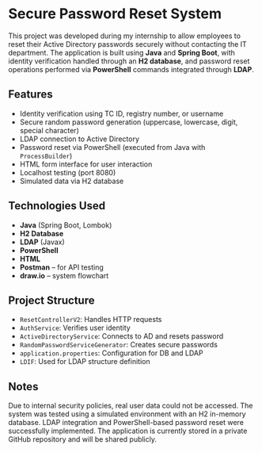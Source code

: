 # Secure Password Reset System

This project was developed during my internship to allow employees to reset their Active Directory passwords securely without contacting the IT department. The application is built using **Java** and **Spring Boot**, with identity verification handled through an **H2 database**, and password reset operations performed via **PowerShell** commands integrated through **LDAP**.

## Features
- Identity verification using TC ID, registry number, or username
- Secure random password generation (uppercase, lowercase, digit, special character)
- LDAP connection to Active Directory
- Password reset via PowerShell (executed from Java with `ProcessBuilder`)
- HTML form interface for user interaction
- Localhost testing (port 8080)
- Simulated data via H2 database

## Technologies Used
- **Java** (Spring Boot, Lombok)
- **H2 Database**
- **LDAP** (Javax)
- **PowerShell**
- **HTML**
- **Postman** – for API testing
- **draw.io** – system flowchart

## Project Structure
- `ResetControllerV2`: Handles HTTP requests
- `AuthService`: Verifies user identity
- `ActiveDirectoryService`: Connects to AD and resets password
- `RandomPasswordServiceGenerator`: Creates secure passwords
- `application.properties`: Configuration for DB and LDAP
- `LDIF`: Used for LDAP structure definition

## Notes
Due to internal security policies, real user data could not be accessed. The system was tested using a simulated environment with an H2 in-memory database. LDAP integration and PowerShell-based password reset were successfully implemented. The application is currently stored in a private GitHub repository and will be shared publicly.
